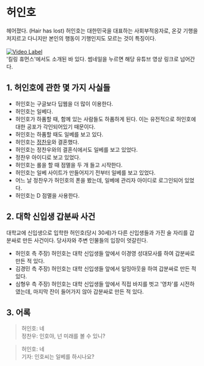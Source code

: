# 허인호
헤어졌다. (Hair has lost)
허인호는 대한민국을 대표하는 사회부적응자로, 온갖 기행을 저지르고 다니지만 본인의 행동이 기행인지도 모르는 것이 특징이다.<br/>
<br/>
[![Video Label](http://img.youtube.com/vi/ckrHOIwoAKw/0.jpg)](https://youtu.be/watch?v=ckrHOIwoAKw)<br/>
'킬링 휴먼스'에서도 소개된 바 있다. 썸네일을 누르면 해당 유튜브 영상 링크로 넘어간다.

## 1. 허인호에 관한 몇 가지 사실들
- 허인호는 구글보다 딥웹을 더 많이 이용한다.
- 허인호는 일베다.
- 허인호가 하품할 때, 함께 있는 사람들도 하품하게 된다. 이는 유전적으로 허인호에 대한 공포가 각인되어있기 때문이다.
- 허인호는 하품할 때도 일베를 보고 있다.
- 허인호는 [정찬우](./cw.md)와 결혼했다.
- 허인호는 정찬우와의 결혼식에서도 일베를 보고 있었다.
- 정찬우 아이디로 보고 있었다.
- 허인호는 롤을 할 때 점멸을 두 개 들고 시작한다.
- 허인호는 일베 사이트가 만들어지기 전부터 일베를 보고 있었다.
- 어느 날 정찬우가 허인호의 폰을 봤는데, 일베에 관리자 아이디로 로그인되어 있었다.
- 허인호는 D 점멸을 사용한다.

## 2. 대학 신입생 갑분싸 사건
대학교에 신입생으로 입학한 허인호(당시 30세)가 다른 신입생들과 가진 술 자리를 갑분싸로 만든 사건이다. 당사자와 주변 인물들의 입장이 엇갈린다.
- 허인호 측 주장) 허인호는 대학 신입생들 앞에서 이경영 성대모사를 하여 갑분싸로 만든 적 있다.
- 김경민 측 주장) 허인호는 대학 신입생들 앞에서 일밍아웃을 하여 갑분싸로 만든 적 있다.
- 심형우 측 주장) 허인호는 대학 신입생들 앞에서 직접 바지를 벗고 '영차'를 시전하였는데, 마지막 잔이 들어가지 않아 갑분싸로 만든 적 있다.

## 3. 어록
> 허인호: 네<br/>
> 정찬우: 인호야, 넌 미래를 볼 수 있니?<br/>

> 허인호: 네<br/>
> 기자: 인호씨는 일베를 하시나요?<br/>
